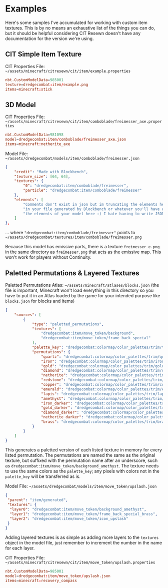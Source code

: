 # Examples

Here's some samples I've accumulated for working with custom item textures. This is by no means an exhaustive list of the things you can do, but it should be helpful considering CIT Resewn doesn't have any documentation for the version we're using.

## CIT Simple Item Texture

CIT Properties File:
`~/assets/minecraft/citresewn/cit/item/example.properties`

```toml
nbt.CustomModelData=985001
texture=dredgecombat:item/example.png
items=minecraft:stick
```

## 3D Model

CIT Properties File:
`~/assets/minecraft/citresewn/cit/item/comboblade/freimesser_axe.properties`

```toml
nbt.CustomModelData=981098
model=dredgecombat:item/comboblade/freimesser_axe.json 
items=minecraft:netherite_axe
```

Model File:
`~/assets/dredgecombat/models/item/comboblade/freimesser.json`

``` json
{
    "credit": "Made with Blockbench",
    "texture_size": [64, 64],
    "textures": {
        "0": "dredgecombat:item/comboblade/freimesser", 
        "particle": "dredgecombat:item/comboblade/freimesser"
    },
    "elements": [
        "Comments don't exist in json but im truncating the elements here.",
        "in your file generated by Blockbench or whatever you'll have all",
        "the elements of your model here :) I hate having to write JSON :)"
    ]
},
```

... where `"dredgecombat:item/comboblade/freimesser"` points to `~/assets/dredgecombat/textures/item/comboblade/freimesser.png`

Because this model has emissive parts, there is a texture `freimesser_e.png` in the same directory as `freimesser.png` that acts as the emissive map. This won't work for players without Continuity.

## Paletted Permutations & Layered Textures

Paletted Permutations Atlas:
`~/assets/minecraft/atlases/blocks.json` (the file is important, Minecraft won't load everything in this directory so you have to put it in an Atlas loaded by the game for your intended purpose like `blocks.json` for blocks and items)

```json
{
    "sources": [
        {
            "type": "paletted_permutations",
            "textures": [
                "dredgecombat:item/move_token/background",
                "dredgecombat:item/move_token/frame_back_special"
            ],
            "palette_key": "dredgecombat:colormap/color_palettes/trim/trim_palette",
            "permutations": {
                "quartz": "dredgecombat:colormap/color_palettes/trim/quartz",
                "iron": "dredgecombat:colormap/color_palettes/trim/iron",
                "gold": "dredgecombat:colormap/color_palettes/trim/gold",
                "diamond": "dredgecombat:colormap/color_palettes/trim/diamond",
                "netherite": "dredgecombat:colormap/color_palettes/trim/netherite",
                "redstone": "dredgecombat:colormap/color_palettes/trim/redstone",
                "copper": "dredgecombat:colormap/color_palettes/trim/copper",
                "emerald": "dredgecombat:colormap/color_palettes/trim/emerald",
                "lapis": "dredgecombat:colormap/color_palettes/trim/lapis",
                "amethyst": "dredgecombat:colormap/color_palettes/trim/amethyst",
                "iron_darker": "dredgecombat:colormap/color_palettes/trim/iron_darker",
                "gold_darker": "dredgecombat:colormap/color_palettes/trim/gold_darker",
                "diamond_darker": "dredgecombat:colormap/color_palettes/trim/diamond_darker",
                "netherite_darker": "dredgecombat:colormap/color_palettes/trim/netherite_darker",
                "brass": "dredgecombat:colormap/color_palettes/trim/brass"
            }
        }
    ]
}
```

This generates a paletted version of each listed texture in memory for every listed permutation. The permutations are named the same as the original texture, but suffixed with the permutation name after an underscore, such as `dredgecombat:item/move_token/background_amethyst`. The texture needs to use the same colors as the `palette_key`; any pixels with colors not in the `palette_key` will be transferred as is.

Model File:
`~/assets/dredgecombat/models/item/move_token/upslash.json`

```json
{
 "parent": "item/generated",
 "textures": {
  "layer0": "dredgecombat:item/move_token/background_amethyst",
  "layer1": "dredgecombat:item/move_token/frame_back_special_brass",
  "layer2": "dredgecombat:item/move_token/icon_upslash"
 }
}
```

Adding layered textures is as simple as adding more layers to the `textures` object in the model file, just remember to increment the number in the name for each layer.

CIT Properties File:
`~/assets/minecraft/citresewn/cit/item/move_token/upslash.properties`

```toml
nbt.CustomModelData=985001
model=dredgecombat:item/move_token/upslash.json
items=minecraft:recovery_compass
```
